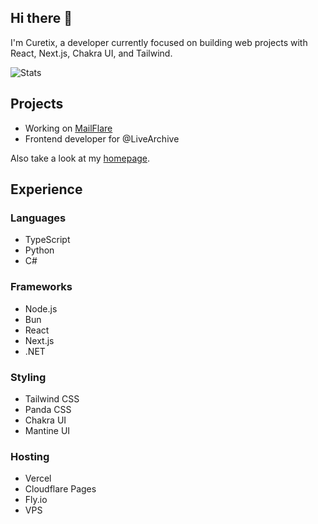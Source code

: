 ## Hi there 👋

I'm Curetix, a developer currently focused on building web projects with React, Next.js, Chakra UI, and Tailwind.

![Stats](https://github-readme-stats.vercel.app/api?username=curetix&show_icons=true&theme=date_night)

## Projects

- Working on [MailFlare](https://github.com/curetix/mailflare-extension)
- Frontend developer for @LiveArchive

Also take a look at my [homepage](https://curetix.eu).

## Experience

### Languages

- TypeScript
- Python
- C#

### Frameworks

- Node.js
- Bun
- React
- Next.js
- .NET

### Styling

- Tailwind CSS
- Panda CSS
- Chakra UI
- Mantine UI

### Hosting

- Vercel
- Cloudflare Pages
- Fly.io
- VPS
